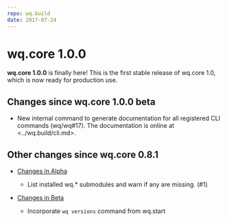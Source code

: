 ```yaml
---
repo: wq.build
date: 2017-07-24
---
```


# wq.core 1.0.0

**wq.core 1.0.0** is finally here!  This is the first stable release of wq.core 1.0, which is now ready for production use. 

## Changes since wq.core 1.0.0 beta
 * New internal command to generate documentation for all registered CLI commands (wq/wq#17).  The documentation is online at <../wq.build/cli.md>.

##  Other changes since wq.core 0.8.1

* [Changes in Alpha](./wq.build-1.0.0a1.md)
  * List installed wq.* submodules and warn if any are missing. (#1)

* [Changes in Beta](./wq.build-1.0.0b1.md)
  * Incorporate `wq versions` command from wq.start
